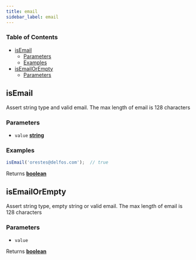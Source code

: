 ```yaml
---
title: email
sidebar_label: email
---
```

<!-- Generated by documentation.js. Update this documentation by updating the source code. -->

### Table of Contents

-   [isEmail][1]
    -   [Parameters][2]
    -   [Examples][3]
-   [isEmailOrEmpty][4]
    -   [Parameters][5]

## isEmail

Assert string type and valid email. The max length of email is 128 characters

### Parameters

-   `value` **[string][6]** 

### Examples

```javascript
isEmail('orestes@delfos.com');  // true
```

Returns **[boolean][7]** 

## isEmailOrEmpty

Assert string type, empty string or valid email. The max length of email is 128 characters

### Parameters

-   `value`  

Returns **[boolean][7]** 

[1]: #isemail

[2]: #parameters

[3]: #examples

[4]: #isemailorempty

[5]: #parameters-1

[6]: https://developer.mozilla.org/docs/Web/JavaScript/Reference/Global_Objects/String

[7]: https://developer.mozilla.org/docs/Web/JavaScript/Reference/Global_Objects/Boolean
